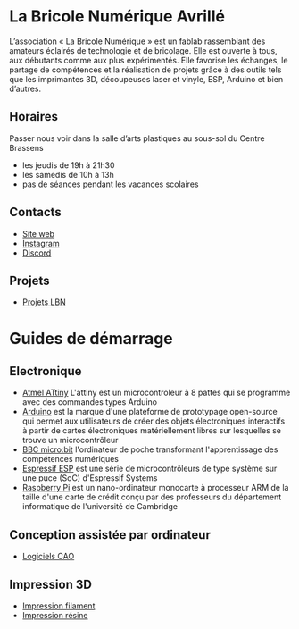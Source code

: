 # La Bricole Numérique Avrillé

L’association « La Bricole Numérique » est un fablab rassemblant des amateurs éclairés de technologie et de bricolage. Elle est ouverte à tous, aux débutants comme aux plus expérimentés. Elle favorise les échanges, le partage de compétences et la réalisation de projets grâce à des outils tels que les imprimantes 3D, découpeuses laser et vinyle, ESP, Arduino et bien d’autres.

## Horaires

Passer nous voir dans la salle d’arts plastiques au sous-sol du Centre Brassens
 * les jeudis de 19h à 21h30
 * les samedis de 10h à 13h
 * pas de séances pendant les vacances scolaires

## Contacts

* [Site web](https://labricolenumerique.fr)
* [Instagram](https://www.instagram.com/labricolenumerique)
* [Discord](https://discord.gg/ys2DGTmNnM)

## Projets 

 * [Projets LBN](https://github.com/La-Bricole-numerique-Avrille/Projets_LBN)

# Guides de démarrage

## Electronique

 * [Atmel ATtiny](https://github.com/La-Bricole-numerique-Avrille/ATtiny) L'attiny est un microcontroleur à 8 pattes qui se programme avec des commandes types Arduino
 * [Arduino](https://github.com/La-Bricole-numerique-Avrille/Arduino) est la marque d'une plateforme de prototypage open-source qui permet aux utilisateurs de créer des objets électroniques interactifs à partir de cartes électroniques matériellement libres sur lesquelles se trouve un microcontrôleur
 * [BBC micro:bit](https://github.com/La-Bricole-numerique-Avrille/micro-bit) l'ordinateur de poche transformant l'apprentissage des compétences numériques
 * [Espressif ESP](https://github.com/La-Bricole-numerique-Avrille/ESP) est une série de microcontrôleurs de type système sur une puce (SoC) d'Espressif Systems
 * [Raspberry Pi](https://www.raspberrypi.com) est un nano-ordinateur monocarte à processeur ARM de la taille d'une carte de crédit conçu par des professeurs du département informatique de l'université de Cambridge

## Conception assistée par ordinateur

  * [Logiciels CAO](CAO.md)

## Impression 3D

 * [Impression filament](https://github.com/La-Bricole-numerique-Avrille/Impression-3D?tab=readme-ov-file#impression-filament)
 * [Impression résine](https://github.com/La-Bricole-numerique-Avrille/Impression-3D?tab=readme-ov-file#impression-r%C3%A9sine)
